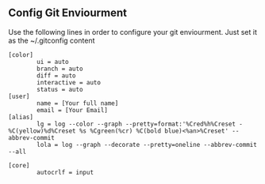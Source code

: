 ## Config Git Enviourment ##

Use the following lines in order to configure your git enviourment.
Just set it as the ~/.gitconfig content


```
[color]
        ui = auto
        branch = auto
        diff = auto
        interactive = auto
        status = auto
[user]
        name = [Your full name]
        email = [Your Email]
[alias]
        lg = log --color --graph --pretty=format:'%Cred%h%Creset -%C(yellow)%d%Creset %s %Cgreen(%cr) %C(bold blue)<%an>%Creset' --abbrev-commit
        lola = log --graph --decorate --pretty=oneline --abbrev-commit --all

[core]
        autocrlf = input
```